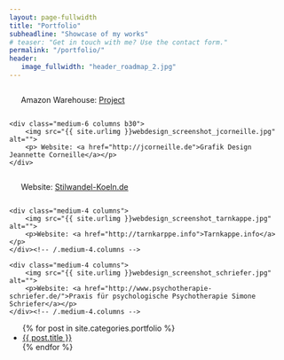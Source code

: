 ```yaml
---
layout: page-fullwidth
title: "Portfolio"
subheadline: "Showcase of my works"
# teaser: "Get in touch with me? Use the contact form."
permalink: "/portfolio/"
header:
   image_fullwidth: "header_roadmap_2.jpg"
---
```

<!--more-->

<div class="row t60">
    <div class="medium-6 columns b30">
        <img src="{{ site.urlimg }}/amazon-robot/amazon1.png" alt="">
        <p> Amazon Warehouse: <a href="https://kurshakuz.github.io/portfolio/amazon-warehouse/">Project</a></p>
    </div>

    <div class="medium-6 columns b30">
        <img src="{{ site.urlimg }}webdesign_screenshot_jcorneille.jpg" alt="">
        <p> Website: <a href="http://jcorneille.de">Grafik Design Jeannette Corneille</a></p>
    </div>
</div>


<div class="row t30">
    <div class="medium-4 columns">
        <img src="{{ site.urlimg }}webdesign_screenshot_stilwandel.jpg" alt="">
        <p>Website: <a href="http://stilwandel-koeln.de">Stilwandel-Koeln.de</a></p>
    </div><!-- /.medium-4.columns -->

    <div class="medium-4 columns">
        <img src="{{ site.urlimg }}webdesign_screenshot_tarnkappe.jpg" alt="">
        <p>Website: <a href="http://tarnkarppe.info">Tarnkappe.info</a></p>
    </div><!-- /.medium-4.columns -->

    <div class="medium-4 columns">
        <img src="{{ site.urlimg }}webdesign_screenshot_schriefer.jpg" alt="">
        <p>Website: <a href="http://www.psychotherapie-schriefer.de/">Praxis für psychologische Psychotherapie Simone Schriefer</a></p>
    </div><!-- /.medium-4.columns -->
</div><!-- /.row -->


<ul>
    {% for post in site.categories.portfolio %}
    <li><a href="{{ site.url }}{{ site.baseurl }}{{ post.url }}">{{ post.title }}</a></li>
    {% endfor %}
</ul>